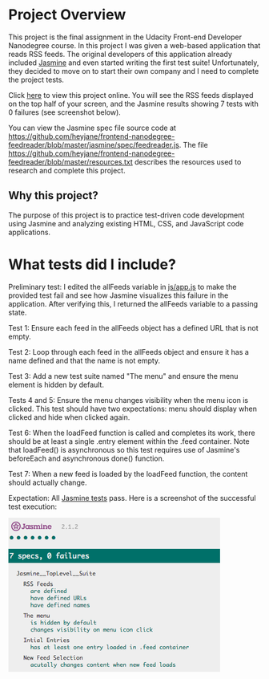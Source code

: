# Project Overview

This project is the final assignment in the Udacity Front-end Developer Nanodegree course.  In this project I was given a web-based application that reads RSS feeds. The original developers of this application already included [Jasmine](http://jasmine.github.io/) and even started writing the first test suite! Unfortunately, they decided to move on to start their own company and I need to complete the project tests.

Click <a href="https://heyjane.github.io/frontend-nanodegree-feedreader">here</a> to view this project online.  You will see the RSS feeds displayed on the top half of your screen, and the Jasmine results showing 7 tests with 0 failures (see screenshot below).

You can view the Jasmine spec file source code at
<a href="https://github.com/heyjane/frontend-nanodegree-feedreader/blob/master/jasmine/spec/feedreader.js">https://github.com/heyjane/frontend-nanodegree-feedreader/blob/master/jasmine/spec/feedreader.js</a>.  The file <a href="https://github.com/heyjane/frontend-nanodegree-feedreader/blob/master/resources.txt">https://github.com/heyjane/frontend-nanodegree-feedreader/blob/master/resources.txt</a> describes the resources
used to research and complete this project.




## Why this project?

The purpose of this project is to practice test-driven code development using Jasmine and analyzing existing HTML, CSS, and JavaScript code applications.

# What tests did I include?

Preliminary test: I edited the allFeeds variable in <a href="https://github.com/heyjane/frontend-nanodegree-feedreader/blob/master/js/app.js">js/app.js</a> to make the provided test fail and see how Jasmine visualizes this failure in the application.  After verifying this, I returned
the allFeeds variable to a passing state.

Test 1: Ensure each feed in the allFeeds object has a defined URL that is not empty.

Test 2: Loop through each feed in the allFeeds object and ensure it has a name defined and that the name is not empty.

Test 3: Add a new test suite named "The menu" and ensure the menu element is hidden by default.

Tests 4 and 5: Ensure the menu changes visibility when the menu icon is clicked. This test should have two expectations: menu should display when clicked and hide when clicked again.

Test 6: When the loadFeed function is called and completes its work, there should be at least a single .entry element within the .feed container. Note that loadFeed() is asynchronous so this test requires use of Jasmine's beforeEach and asynchronous done() function.

Test 7: When a new feed is loaded by the loadFeed function, the content should actually change.

Expectation: All <a href="https://github.com/heyjane/frontend-nanodegree-feedreader/tree/master/jasmine/spec">Jasmine tests</a> pass.  Here is a
screenshot of the successful test execution:

<img src="img/jasmine-success.png" alt="Jasmine success screen shot">
